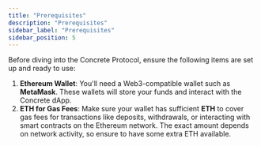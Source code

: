 ```yaml
---
title: "Prerequisites"
description: "Prerequisites"
sidebar_label: "Prerequisites"
sidebar_position: 5
---
```


Before diving into the Concrete Protocol, ensure the following items are set up and ready to use:

1. **Ethereum Wallet**: You'll need a Web3-compatible wallet such as **MetaMask**. These wallets will store your funds and interact with the Concrete dApp.
2. **ETH for Gas Fees**: Make sure your wallet has sufficient **ETH** to cover gas fees for transactions like deposits, withdrawals, or interacting with smart contracts on the Ethereum network. The exact amount depends on network activity, so ensure to have some extra ETH available.
